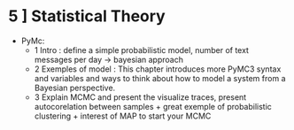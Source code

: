 # 5 ] Statistical Theory

- PyMc:
  - 1 Intro : define a simple probabilistic model, number of text messages per day -> bayesian approach
  - 2 Exemples of model : This chapter introduces more PyMC3 syntax and variables and ways to think about how to model a system from a Bayesian perspective.
  - 3 Explain MCMC and present the visualize traces, present autocorelation between samples + great exemple of probabilistic clustering + interest of MAP to start your MCMC
